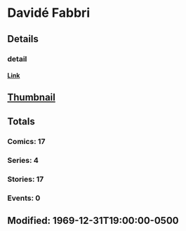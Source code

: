 # David&#233;  Fabbri 
## Details
### detail
#### [Link](http://marvel.com/comics/creators/12525/david233_fabbri?utm_campaign=apiRef&utm_source=225578a89fc76f3d20fbffda5d17a88d)
## [Thumbnail](http://i.annihil.us/u/prod/marvel/i/mg/b/40/image_not_available.jpg)
## Totals
### Comics: 17
### Series: 4
### Stories: 17
### Events: 0
## Modified: 1969-12-31T19:00:00-0500